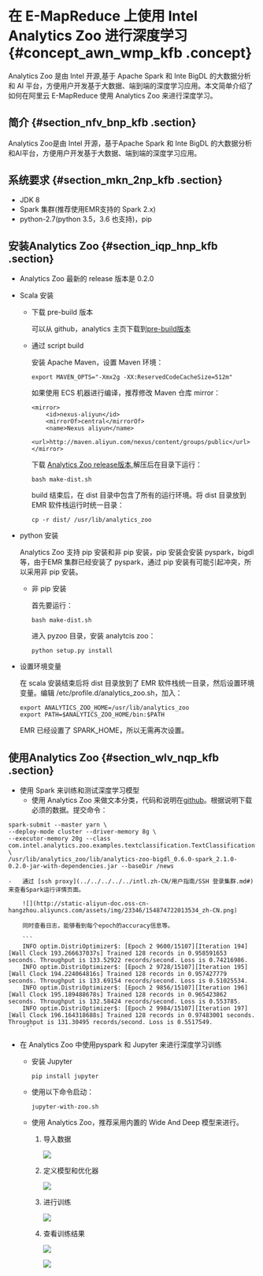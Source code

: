 # 在 E-MapReduce 上使用 Intel Analytics Zoo 进行深度学习 {#concept_awn_wmp_kfb .concept}

Analytics Zoo 是由 Intel 开源,基于 Apache Spark 和 Inte BigDL 的大数据分析和 AI 平台，方便用户开发基于大数据、端到端的深度学习应用。本文简单介绍了如何在阿里云 E-MapReduce 使用 Analytics Zoo 来进行深度学习。

## 简介 {#section_nfv_bnp_kfb .section}

Analytics Zoo是由 Intel 开源，基于Apache Spark 和 Inte BigDL 的大数据分析和AI平台，方便用户开发基于大数据、端到端的深度学习应用。

## 系统要求 {#section_mkn_2np_kfb .section}

-   JDK 8
-   Spark 集群\(推荐使用EMR支持的 Spark 2.x\)
-   python-2.7\(python 3.5，3.6 也支持\)，pip

## 安装Analytics Zoo {#section_iqp_hnp_kfb .section}

-   Analytics Zoo 最新的 release 版本是 0.2.0
-   Scala 安装
    -   下载 pre-build 版本

        可以从 github，analytics 主页下载到[pre-build版本](https://analytics-zoo.github.io/master/#release-download/)

    -   通过 script build

        安装 Apache Maven，设置 Maven 环境：

        ```
        export MAVEN_OPTS="-Xmx2g -XX:ReservedCodeCacheSize=512m"
        ```

        如果使用 ECS 机器进行编译，推荐修改 Maven 仓库 mirror：

        ```
        <mirror>
            <id>nexus-aliyun</id>
            <mirrorOf>central</mirrorOf>
            <name>Nexus aliyun</name>
            <url>http://maven.aliyun.com/nexus/content/groups/public</url>
        </mirror>
        ```

        下载 [Analytics Zoo release版本](https://github.com/intel-analytics/analytics-zoo),解压后在目录下运行：

        ```
        bash make-dist.sh
        ```

        build 结束后，在 dist 目录中包含了所有的运行环境。将 dist 目录放到 EMR 软件栈运行时统一目录：

        ```
        cp -r dist/ /usr/lib/analytics_zoo
        ```

-   python 安装

    Analytics Zoo 支持 pip 安装和非 pip 安装，pip 安装会安装 pyspark，bigdl等，由于EMR 集群已经安装了 pyspark，通过 pip 安装有可能引起冲突，所以采用非 pip 安装。

    -   非 pip 安装

        首先要运行：

        ```
        bash make-dist.sh
        ```

        进入 pyzoo 目录，安装 analytcis zoo：

        ```
        python setup.py install
        ```

-   设置环境变量

    在 scala 安装结束后将 dist 目录放到了 EMR 软件栈统一目录，然后设置环境变量。编辑 /etc/profile.d/analytics\_zoo.sh，加入：

    ```
    export ANALYTICS_ZOO_HOME=/usr/lib/analytics_zoo
    export PATH=$ANALYTICS_ZOO_HOME/bin:$PATH
    ```

    EMR 已经设置了 SPARK\_HOME，所以无需再次设置。


## 使用Analytics Zoo {#section_wlv_nqp_kfb .section}

-   使用 Spark 来训练和测试深度学习模型
    -   使用 Analytics Zoo 来做文本分类，代码和说明在[github](https://github.com/intel-analytics/analytics-zoo/tree/master/zoo/src/main/scala/com/intel/analytics/zoo/examples/textclassification)。根据说明下载必须的数据。提交命令：

```
spark-submit --master yarn \
--deploy-mode cluster --driver-memory 8g \
--executor-memory 20g --class com.intel.analytics.zoo.examples.textclassification.TextClassification \
/usr/lib/analytics_zoo/lib/analytics-zoo-bigdl_0.6.0-spark_2.1.0-0.2.0-jar-with-dependencies.jar --baseDir /news
```

    -   通过 [ssh proxy](../../../../../intl.zh-CN/用户指南/SSH 登录集群.md#)来查看Spark运行详情页面。

        ![](http://static-aliyun-doc.oss-cn-hangzhou.aliyuncs.com/assets/img/23346/154874722013534_zh-CN.png)

        同时查看日志，能够看到每个epoch的accuracy信息等。

        ```
        INFO optim.DistriOptimizer$: [Epoch 2 9600/15107][Iteration 194][Wall Clock 193.266637037s] Trained 128 records in 0.958591653 seconds. Throughput is 133.52922 records/second. Loss is 0.74216986.
        INFO optim.DistriOptimizer$: [Epoch 2 9728/15107][Iteration 195][Wall Clock 194.224064816s] Trained 128 records in 0.957427779 seconds. Throughput is 133.69154 records/second. Loss is 0.51025534.
        INFO optim.DistriOptimizer$: [Epoch 2 9856/15107][Iteration 196][Wall Clock 195.189488678s] Trained 128 records in 0.965423862 seconds. Throughput is 132.58424 records/second. Loss is 0.553785.
        INFO optim.DistriOptimizer$: [Epoch 2 9984/15107][Iteration 197][Wall Clock 196.164318688s] Trained 128 records in 0.97483001 seconds. Throughput is 131.30495 records/second. Loss is 0.5517549.
        ```

-   在 Analytics Zoo 中使用pyspark 和 Jupyter 来进行深度学习训练
    -   安装 Jupyter

        ```
        pip install jupyter
        ```

    -   使用以下命令启动：

        ```
        jupyter-with-zoo.sh
        ```

    -   使用 Analytics Zoo，推荐采用内置的 Wide And Deep 模型来进行。
        1.  导入数据

            ![](http://static-aliyun-doc.oss-cn-hangzhou.aliyuncs.com/assets/img/23346/154874722013535_zh-CN.png)

        2.  定义模型和优化器

            ![](http://static-aliyun-doc.oss-cn-hangzhou.aliyuncs.com/assets/img/23346/154874722013536_zh-CN.png)

        3.  进行训练

            ![](http://static-aliyun-doc.oss-cn-hangzhou.aliyuncs.com/assets/img/23346/154874722013537_zh-CN.png)

        4.  查看训练结果

            ![](http://static-aliyun-doc.oss-cn-hangzhou.aliyuncs.com/assets/img/23346/154874722013538_zh-CN.png)

            ![](http://static-aliyun-doc.oss-cn-hangzhou.aliyuncs.com/assets/img/23346/154874722013539_zh-CN.png)


